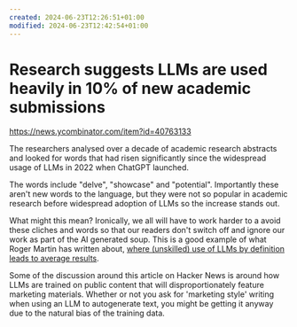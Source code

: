 ```yaml
---
created: 2024-06-23T12:26:51+01:00
modified: 2024-06-23T12:42:54+01:00
---
```


# Research suggests LLMs are used heavily in 10% of new academic submissions

https://news.ycombinator.com/item?id=40763133

The researchers analysed over a decade of academic research abstracts and looked for words that had risen significantly since the widespread usage of LLMs in 2022 when ChatGPT launched.

The words include "delve", "showcase" and "potential". Importantly these aren't new words to the language, but they were not so popular in academic research before widespread adoption of LLMs so the increase stands out.

What might this mean? Ironically, we all will have to work harder to a avoid these cliches and words so that our readers don't switch off and ignore our work as part of the AI generated soup. This is a good example of what Roger Martin has written about, [where (unskilled) use of LLMs by definition leads to average results]().

Some of the discussion around this article on Hacker News is around how LLMs are trained on public content that will disproportionately feature marketing materials. Whether or not you ask for 'marketing style' writing when using an LLM to autogenerate text, you might be getting it anyway due to the natural bias of the training data.
